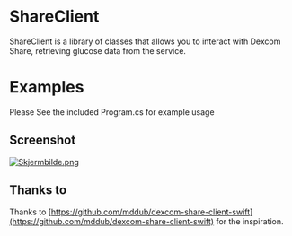# ShareClient
ShareClient is a library of classes that allows you to interact with Dexcom Share, retrieving glucose data from the service.

# Examples #
Please See the included Program.cs for example usage

## Screenshot
[![Skjermbilde.png](https://s7.postimg.org/4beob9ecb/Skjermbilde.png)](https://postimg.org/image/fnr9t1n13/)


## Thanks to ##
Thanks to [https://github.com/mddub/dexcom-share-client-swift](https://github.com/mddub/dexcom-share-client-swift) for the inspiration.